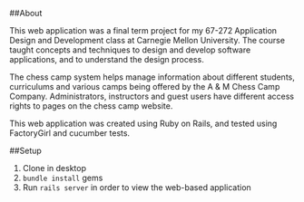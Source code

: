 ##About

This web application was a final term project for my 67-272 Application Design and Development class at Carnegie Mellon University. The course taught concepts and techniques to design and develop software applications, and to understand the design process.

The chess camp system helps manage information about different students, curriculums and various camps being offered by the A & M Chess Camp Company. Administrators, instructors and guest users have different access rights to pages on the chess camp website.

This web application was created using Ruby on Rails, and tested using FactoryGirl and cucumber tests. 

##Setup

1. Clone in desktop
2. `bundle install` gems
3. Run `rails server` in order to view the web-based application
